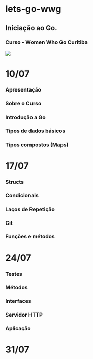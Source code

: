 # lets-go-wwg

## Iniciação ao Go. 

### Curso  -  Women Who Go Curitiba

<img src="https://t3.ftcdn.net/jpg/04/36/91/30/360_F_436913090_drGC75a7LbVDXWtxCfwqP7C8ZQQglvUE.jpg" />


# 10/07

### Apresentação
### Sobre o Curso
### Introdução a Go
### Tipos de dados básicos
### Tipos compostos (Maps)



# 17/07

### Structs
### Condicionais 
### Laços de Repetição
### Git
### Funções e métodos



# 24/07

### Testes
### Métodos
### Interfaces
### Servidor HTTP
### Aplicação

# 31/07



